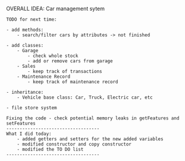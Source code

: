 OVERALL IDEA: Car management sytem

    TODO for next time:

    - add methods:
        - search/filter cars by attributes -> not finished

    - add classes:
        - Garage
            - check whole stock
            - add or remove cars from garage
        - Sales
            - keep track of transactions
        - Maintenance Record
            - keep track of maintenance record

    - inheritance:
        - Vehicle base class: Car, Truck, Electric car, etc

    - file store system

    Fixing the code - check potential memory leaks in getFeatures and setFeatures
    -----------------------------------
    What I did today:
        - added getters and setters for the new added variables
        - modified constructor and copy constructor
        - modified the TO DO list
    -----------------------------------
